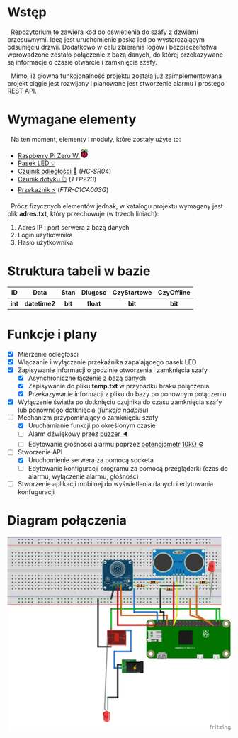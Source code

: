 # Wstęp
&nbsp;&nbsp;Repozytorium te zawiera kod do oświetlenia do szafy z dzwiami przesuwnymi. Ideą jest uruchomienie paska led po wystarczającym odsunięciu drzwii. Dodatkowo w celu zbierania logów i bezpieczeństwa wprowadzone zostało połączenie z bazą danych, do której przekazywane są informacje o czasie otwarcie i zamknięcia szafy.

&nbsp;&nbsp;Mimo, iż głowna funkcjonalność projektu została już zaimplementowana projekt ciągle jest rozwijany i planowane jest stworzenie alarmu i prostego REST API.

# Wymagane elementy
&nbsp;&nbsp;Na ten moment, elementy i moduły, które zostały użyte to:
- [Raspberry Pi Zero W <img src="https://raw.githubusercontent.com/iiiypuk/rpi-icon/master/raspberry-pi-logo_resized_256.png" width="20" height="20"/>](https://botland.com.pl/moduly-i-zestawy-raspberry-pi-zero/8330-raspberry-pi-zero-w-512mb-ram-wifi-bt-41-5904422311513.html)
- [Pasek LED 💡](https://botland.com.pl/paski-led-standardowe/9682-zestaw-pasek-led-smd3528-ip20-48w-60-diodm-barwa-zimna-5m-zasilacz-12v3a-5904422313937.html)
- [Czujnik odległości 📐](https://botland.com.pl/ultradzwiekowe-czujniki-odleglosci/5686-ultradzwiekowy-czujnik-odleglosci-hc-sr04-2-200cm-uchwyt-montazowy-5904422308452.html) (*HC-SR04*)
- [Czunik dotyku 👆](https://sklep.avt.pl/czujnik-dotykowy-pojedynczy-ttp223-14x11mm-touch-sensor-do-arduino.html) (*TTP223*)
- [Przekaźnik ⚡](https://eu.mouser.com/ProductDetail/Fujitsu/FTR-C1CA003G?qs=s3tcQNyrmfkYgMQNKN9cBg%3D%3D) (*FTR-C1CA003G*)

&nbsp;&nbsp;Prócz fizycznych elementów jednak, w katalogu projektu wymagany jest plik **adres.txt**, który przechowuje (w trzech liniach):
1. Adres IP i port serwera z bazą danych
2. Login użytkownika
3. Hasło użytkownika

# Struktura tabeli w bazie
<table>
  <tr>
    <th>ID</th>
    <th>Data</th>
    <th>Stan</th>
    <th>Dlugosc</th>
    <th>CzyStartowe</th>
    <th>CzyOffline</th>
  </tr>
    <tr>
    <th>int</th>
    <th>datetime2</th>
    <th>bit</th>
    <th>float</th>
    <th>bit</th>
    <th>bit</th>
  </tr>
 </table>

# Funkcje i plany
- [X] Mierzenie odległości
- [X] Włączanie i wyłączanie przekaźnika zapalającego pasek LED
- [X] Zapisywanie informacji o godzinie otworzenia i zamknięcia szafy
  - [X] Asynchroniczne łączenie z bazą danych
  - [X] Zapisywanie do pliku **temp.txt** w przypadku braku połączenia
  - [X] Przekazywanie informacji z pliku do bazy po ponownym połączeniu
- [X] Wyłączenie światła po dotknięciu czujnika do czasu zamknięcia szafy lub ponownego dotknięcia (*funkcja nadpisu*)
- [ ] Mechanizm przypominający o zamknięciu szafy
  - [X] Uruchamianie funkcji po określonym czasie
  - [ ] Alarm dźwiękowy przez [buzzer 🔈](https://botland.com.pl/buzzery-generatory-dzwieku/786-buzzer-z-generatorem-5v-12mm-tht-5904422366940.html)
  - [ ] Edytowanie głośności alarmu poprzez [potencjometr 10kΩ ⚙](https://botland.com.pl/potencjometry-obrotowe-suwakowe-i-liniowe/4679-potencjometr-obrotowy-10k-liniowy-18w-5szt-5904422332990.html)
- [ ] Stworzenie API
  - [X] Uruchomienie serwera za pomocą socketa
  - [ ] Edytowanie konfiguracji programu za pomocą przeglądarki (czas do alarmu, wyłączenie alarmu, głośność)
- [ ] Stworzenie aplikacji mobilnej do wyświetlania danych i edytowania konfuguracji

# Diagram połączenia
![zdjecie](szafa_diagram.png)
